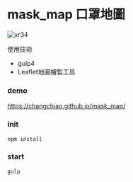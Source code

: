 # mask_map 口罩地圖

![xr34](https://user-images.githubusercontent.com/24662856/157360237-70d66491-dd1e-460b-a205-73d1c895ebe4.PNG)

使用技術
- gulp4
- Leaflet地圖繪製工具

### demo
https://changchiao.github.io/mask_map/

### init

`
npm install
`

### start

`
gulp
`

